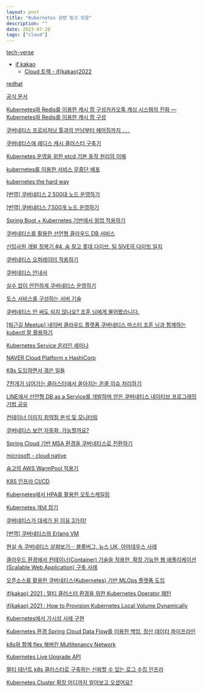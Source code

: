```yaml
---
layout: post
title: "Kubernetes 관련 링크 모음"
description: ""
date: 2023-07-28
tags: ["cloud"]
---
```


<a href="https://tech-verse.me/#ux_design">tech-verse</a>

* <a href="https://if.kakao.com/">if kakao</a>
    * <a href="https://www.youtube.com/playlist?list=PLwe9WEhzDhwHKKwh971gLZbZ0g1NX_xRH">Cloud 트랙 - if(kakao)2022</a>

<a href="https://www.redhat.com/ko/topics/containers/what-is-kubernetes">redhat</a>

<a href="https://kubernetes.io/ko/docs/home/">공식 문서</a>

<a href="https://tech.kakao.com/2020/11/10/if-kakao-2020-commentary-01-kakao/">Kubernetes와 Redis를 이용한 캐시 팜 구성카카오톡 캐싱 시스템의 진화 — Kubernetes와 Redis를 이용한 캐시 팜 구성</a>

<a href="https://tech.kakao.com/2023/02/10/making-of-kubernetes-provisioning-tool/">쿠버네티스 프로비저닝 툴과의 만남부터 헤어짐까지 . . .</a>

<a href="https://tech.kakao.com/2022/02/09/k8s-redis/">쿠버네티스에 레디스 캐시 클러스터 구축기</a>

<a href="https://tech.kakao.com/2021/12/20/kubernetes-etcd/">Kubernetes 운영을 위한 etcd 기본 동작 원리의 이해</a>

<a href="https://tech.kakao.com/2018/12/24/kubernetes-deploy/">kubernetes를 이용한 서비스 무중단 배포</a>

<a href="https://github.com/kelseyhightower/kubernetes-the-hard-way">kubernetes the hard way</a>

<a href="https://coffeewhale.com/scaling-node01">[번역] 쿠버네티스 2,500대 노드 운영하기</a>

<a href="https://coffeewhale.com/scaling-node02">[번역] 쿠버네티스 7,500개 노드 운영하기</a>

<a href="https://engineering.linecorp.com/ko/blog/apply-warm-up-in-spring-boot-and-kubernetes">Spring Boot + Kubernetes 기반에서 웜업 적용하기</a>

<a href="https://engineering.linecorp.com/ko/blog/declarative-cloud-db-service-using-kubernetes">쿠버네티스를 활용한 선언형 클라우드 DB 서비스</a>

<a href="https://techblog.lotteon.com/%EC%88%A8-%EC%B0%B8%EA%B3%A0-%EB%A1%AF%EB%8D%B0-%EB%8B%A4%EC%9D%B4%EB%B8%8C-%ED%8C%80-5ive%EC%9D%98-%ED%94%84%EB%A1%9C%EC%A0%9D%ED%8A%B8-%EA%B0%9C%EB%B0%9C%EA%B8%B0-8aa7c1d60bd9">신입사원 개발 정복기 #4. 숨 참고 롯데 다이브, 팀 5IVE의 다이빙 일지</a>

<a href="https://dev.gmarket.com/65">쿠버네티스 오퍼레이터 적용하기</a>

<a href="https://subicura.com/k8s/">쿠버네티스 안내서</a>

<a href="https://youtu.be/gF1wfTCDyI8">실수 없이 안전하게 쿠버네티스 운영하기</a>

<a href="https://youtu.be/YBXFRSAXScs">토스 서비스를 구성하는 서버 기술</a>

<a href="https://youtu.be/m-EmnMFRgeQ">쿠버네티스 안 써도 되지 않나요? 조훈 님에게 물어봤습니다.</a>

<a href="https://youtu.be/yHE0J_aZZAA">[퇴근길 Meetup] 네이버 클라우드 플랫폼 쿠버네티스 마스터 조훈 님과 함께하는 kubectl 잘 활용하기</a>

<a href="https://www.youtube.com/playlist?list=PLpywxIpxgxhF1ljM4WXVKUXLHM-IZ51Ao">Kubernetes Service 온라인 세미나</a>

<a href="https://www.youtube.com/playlist?list=PLpywxIpxgxhHIELbUH-_XCFFiG_p2g-5V">NAVER Cloud Platform x HashiCorp</a>

<a href="https://youtu.be/JBGsqsoGxEo">K8s 도입하면서 겪은 일들</a>

<a href="https://youtu.be/uPFyanT8vKA">7천개가 넘어가는 클러스터에서 쏟아지는 온콜 이슈 처리하기</a>

<a href="https://youtu.be/SWD__6nhLic">LINE에서 선언형 DB as a Service를 개발하며 얻은 쿠버네티스 네이티브 프로그래밍 기법 공유</a>

<a href="https://youtu.be/Y7eeYFezcLs">컨테이너 이미지 취약점 분석 및 모니터링</a>

<a href="https://www.samsungsds.com/kr/insights/kubernetes_security_automation.html">쿠버네티스 보안 자동화, 가능할까요?</a>

<a href="https://youtu.be/otss__0kf-g">Spring Cloud 기반 MSA 환경을 쿠버네티스로 전환하기</a>

<a href="https://learn.microsoft.com/ko-kr/dotnet/architecture/cloud-native/">microsoft - cloud native</a>

<a href="https://blog.soomgo.com/blog/soomgo-aws-warm-pool/">숨고의 AWS WarmPool 적용기</a>

<a href="https://saramin.github.io/2020-05-01-k8s-cicd/">K8S 인프라 CI/CD</a>

<a href="https://saramin.github.io/2022-05-17-kubernetes-autoscaling/">Kubernetes에서 HPA를 활용한 오토스케일링</a>

<a href="https://youtu.be/7CPFJZZF60E">Kubernetes 개념 잡기</a>

<a href="https://youtu.be/S3FVcdZcZnA">쿠버네티스가 대세가 된 이유 3가지!</a>

<a href="https://bangalcatblog.fly.dev/blog/article-kubernetes-erlang-vm">[번역] 쿠버네티스와 Erlang VM</a>

<a href="https://www.ciokorea.com/news/137862">현실 속 쿠버네티스 살펴보기··· 블룸버그, 뉴스 UK, 아마데우스 사례</a>

<a href="https://www.samsungsds.com/kr/techreport/scalable-web-application.html">클라우드 환경에서 컨테이너(Container) 기술을 적용한, 확장 가능한 웹 애플리케이션(Scalable Web Application) 구축 사례</a>

<a href="https://www.samsungsds.com/kr/techreport/kubernetes-mlops.html">오픈소스를 활용한 쿠버네티스(Kubernetes) 기반 MLOps 플랫폼 도입</a>

<a href="https://youtu.be/_Vuzyn2poFQ">if(kakao) 2021 : 멀티 클러스터 환경을 위한 Kubernetes Operator 패턴</a>

<a href="https://youtu.be/RRedZ9cIclw">if(kakao) 2021 : How to Provision Kubernetes Local Volume Dynamically</a>

<a href="https://youtu.be/PHYAHR6oBH4">Kubernetes에서 가시성 사례 구현</a>

<a href="https://tv.kakao.com/channel/3693125/cliplink/414072537">Kubernetes 환경 Spring Cloud Data Flow를 이용한 백업, 정산 데이터 파이프라인</a>

<a href="https://tv.kakao.com/channel/3693125/cliplink/414132061">k8s와 함께 flex 해버린 Multitenancy Network</a>

<a href="https://tv.kakao.com/channel/3693125/cliplink/423589043">Kubernetes Live Upgrade API</a>

<a href="https://youtu.be/jXN0AhOt_8A">멀티 테넌트 k8s 클러스터로 구축하는 신뢰할 수 있는 로그 수집 인프라</a>

<a href="https://tv.kakao.com/channel/3693125/cliplink/423597081">Kubernetes Cluster 확장 어디까지 알아보고 오셨어요?</a>
